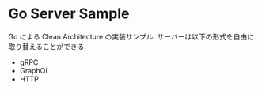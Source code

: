 # Go Server Sample

Go による Clean Architecture の実装サンプル. サーバーは以下の形式を自由に取り替えることができる.

- gRPC
- GraphQL
- HTTP
